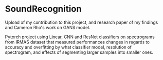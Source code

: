 # SoundRecognition

Upload of my contribution to this project, and research paper of my findings and Cameron Rho's work on GANS model.

Pytorch project using Linear, CNN and ResNet classifiers on spectrograms from IRMAS dataset
that measured performances changes in regards to accuracy and overfitting by what classifier model, resolution
of spectrogram, and effects of segmenting larger samples into smaller ones.
